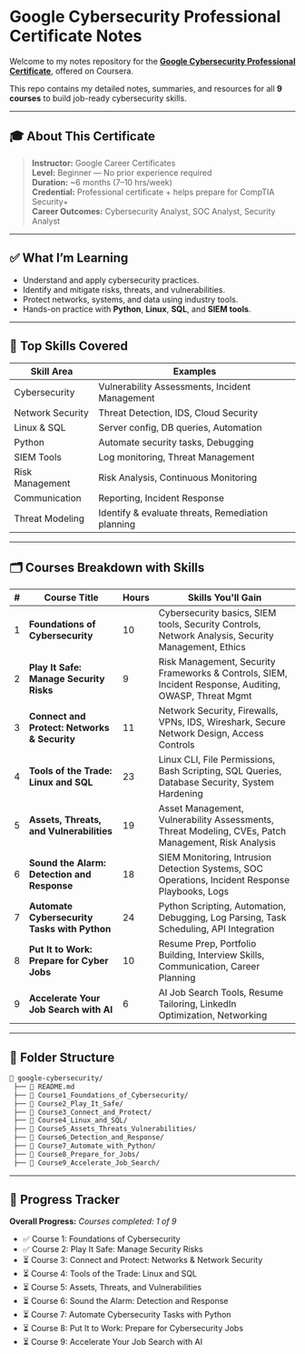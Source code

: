 # Google Cybersecurity Professional Certificate Notes

Welcome to my notes repository for the **[Google Cybersecurity Professional Certificate](https://www.coursera.org/professional-certificates/google-cybersecurity)**, offered on Coursera.

This repo contains my detailed notes, summaries, and resources for all **9 courses** to build job-ready cybersecurity skills.

---

## 🎓 About This Certificate

> **Instructor:** Google Career Certificates  
> **Level:** Beginner — No prior experience required  
> **Duration:** ~6 months (7–10 hrs/week)  
> **Credential:** Professional certificate + helps prepare for CompTIA Security+  
> **Career Outcomes:** Cybersecurity Analyst, SOC Analyst, Security Analyst

---

## ✅ What I’m Learning

- Understand and apply cybersecurity practices.
- Identify and mitigate risks, threats, and vulnerabilities.
- Protect networks, systems, and data using industry tools.
- Hands-on practice with **Python**, **Linux**, **SQL**, and **SIEM tools**.

---

## 🧰 Top Skills Covered

| Skill Area       | Examples                                              |
|------------------|-------------------------------------------------------|
| Cybersecurity    | Vulnerability Assessments, Incident Management        |
| Network Security | Threat Detection, IDS, Cloud Security                 |
| Linux & SQL      | Server config, DB queries, Automation                 |
| Python           | Automate security tasks, Debugging                    |
| SIEM Tools       | Log monitoring, Threat Management                     |
| Risk Management  | Risk Analysis, Continuous Monitoring                   |
| Communication    | Reporting, Incident Response                          |
| Threat Modeling  | Identify & evaluate threats, Remediation planning     |

---

## 🗂️ Courses Breakdown with Skills

| # | Course Title                                   | Hours | Skills You'll Gain                                                                                     |
|---|-----------------------------------------------|-------|--------------------------------------------------------------------------------------------------------|
| 1 | **Foundations of Cybersecurity**              | 10    | Cybersecurity basics, SIEM tools, Security Controls, Network Analysis, Security Management, Ethics     |
| 2 | **Play It Safe: Manage Security Risks**       | 9     | Risk Management, Security Frameworks & Controls, SIEM, Incident Response, Auditing, OWASP, Threat Mgmt |
| 3 | **Connect and Protect: Networks & Security**  | 11    | Network Security, Firewalls, VPNs, IDS, Wireshark, Secure Network Design, Access Controls              |
| 4 | **Tools of the Trade: Linux and SQL**         | 23    | Linux CLI, File Permissions, Bash Scripting, SQL Queries, Database Security, System Hardening          |
| 5 | **Assets, Threats, and Vulnerabilities**      | 19    | Asset Management, Vulnerability Assessments, Threat Modeling, CVEs, Patch Management, Risk Analysis    |
| 6 | **Sound the Alarm: Detection and Response**   | 18    | SIEM Monitoring, Intrusion Detection Systems, SOC Operations, Incident Response Playbooks, Logs         |
| 7 | **Automate Cybersecurity Tasks with Python**  | 24    | Python Scripting, Automation, Debugging, Log Parsing, Task Scheduling, API Integration                  |
| 8 | **Put It to Work: Prepare for Cyber Jobs**    | 10    | Resume Prep, Portfolio Building, Interview Skills, Communication, Career Planning                       |
| 9 | **Accelerate Your Job Search with AI**        | 6     | AI Job Search Tools, Resume Tailoring, LinkedIn Optimization, Networking                                |

---

## 📂  Folder Structure

```bash
📁 google-cybersecurity/
 ├── 📄 README.md
 ├── 📁 Course1_Foundations_of_Cybersecurity/
 ├── 📁 Course2_Play_It_Safe/
 ├── 📁 Course3_Connect_and_Protect/
 ├── 📁 Course4_Linux_and_SQL/
 ├── 📁 Course5_Assets_Threats_Vulnerabilities/
 ├── 📁 Course6_Detection_and_Response/
 ├── 📁 Course7_Automate_with_Python/
 ├── 📁 Course8_Prepare_for_Jobs/
 ├── 📁 Course9_Accelerate_Job_Search/
```
---

## 🚦 Progress Tracker

**Overall Progress:** 
_Courses completed: 1 of 9_

- ✅ Course 1: Foundations of Cybersecurity
- ✅ Course 2: Play It Safe: Manage Security Risks
- ⏳ Course 3: Connect and Protect: Networks & Network Security
- ⏳ Course 4: Tools of the Trade: Linux and SQL
- ⏳ Course 5: Assets, Threats, and Vulnerabilities
- ⏳ Course 6: Sound the Alarm: Detection and Response
- ⏳ Course 7: Automate Cybersecurity Tasks with Python
- ⏳ Course 8: Put It to Work: Prepare for Cybersecurity Jobs
- ⏳ Course 9: Accelerate Your Job Search with AI

